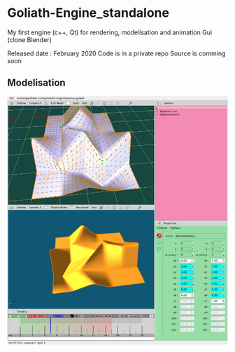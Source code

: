 # Goliath-Engine_standalone
My first engine (c++, Qt) for rendering, modelisation and animation
Gui (clone Blender)


Released date :  February 2020
Code is in a private repo
Source is comming soon


## Modelisation
![timeline](bspline.png)
